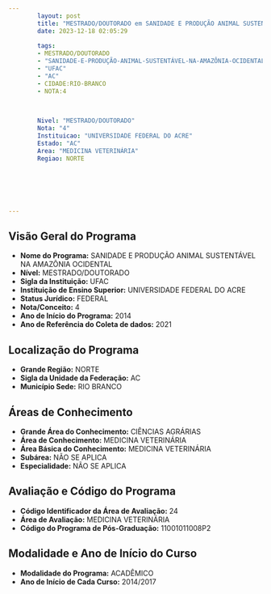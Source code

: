 ```yaml
---
        layout: post
        title: "MESTRADO/DOUTORADO em SANIDADE E PRODUÇÃO ANIMAL SUSTENTÁVEL NA AMAZÔNIA OCIDENTAL na UFAC  "
        date: 2023-12-18 02:05:29
     
        tags:
        - MESTRADO/DOUTORADO
        - "SANIDADE-E-PRODUÇÃO-ANIMAL-SUSTENTÁVEL-NA-AMAZÔNIA-OCIDENTAL"
        - "UFAC"
        - "AC"
        - CIDADE:RIO-BRANCO
        - NOTA:4
        
       

        Nivel: "MESTRADO/DOUTORADO"
        Nota: "4"
        Instituicao: "UNIVERSIDADE FEDERAL DO ACRE"
        Estado: "AC"
        Area: "MEDICINA VETERINÁRIA"
        Regiao: NORTE
        
        
        
        
        
        
---
```

## Visão Geral do Programa
- **Nome do Programa:** SANIDADE E PRODUÇÃO ANIMAL SUSTENTÁVEL NA AMAZÔNIA OCIDENTAL
- **Nível:** MESTRADO/DOUTORADO
- **Sigla da Instituição:** UFAC
- **Instituição de Ensino Superior:** UNIVERSIDADE FEDERAL DO ACRE
- **Status Jurídico:** FEDERAL
- **Nota/Conceito:** 4
- **Ano de Início do Programa:** 2014
- **Ano de Referência do Coleta de dados:** 2021

## Localização do Programa
- **Grande Região:** NORTE
- **Sigla da Unidade da Federação:** AC
- **Município Sede:** RIO BRANCO

## Áreas de Conhecimento
- **Grande Área do Conhecimento:** CIÊNCIAS AGRÁRIAS
- **Área de Conhecimento:** MEDICINA VETERINÁRIA
- **Área Básica do Conhecimento:** MEDICINA VETERINÁRIA
- **Subárea:** NÃO SE APLICA
- **Especialidade:** NÃO SE APLICA

## Avaliação e Código do Programa
- **Código Identificador da Área de Avaliação:** 24
- **Área de Avaliação:** MEDICINA VETERINÁRIA
- **Código do Programa de Pós-Graduação:** 11001011008P2


## Modalidade e Ano de Início do Curso
- **Modalidade do Programa:** ACADÊMICO
- **Ano de Início de Cada Curso:** 2014/2017
